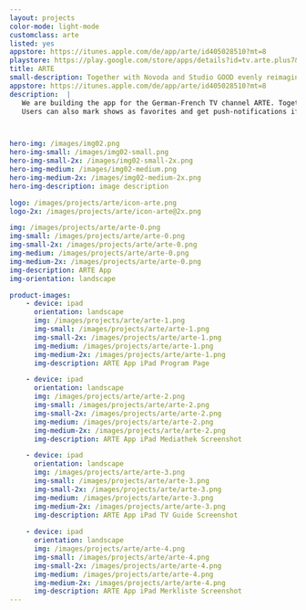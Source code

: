 ```yaml
---
layout: projects
color-mode: light-mode
customclass: arte
listed: yes
appstore: https://itunes.apple.com/de/app/arte/id405028510?mt=8
playstore: https://play.google.com/store/apps/details?id=tv.arte.plus7&hl=de
title: ARTE
small-description: Together with Novoda and Studio GOOD evenly reimagined the iPhone, iPad and Android apps for ARTE, the French-German TV channel.
appstore: https://itunes.apple.com/de/app/arte/id405028510?mt=8
description:  |
   We are building the app for the German-French TV channel ARTE. Together with [Novoda](https://www.novoda.com) and [Studio GOOD](http://www.studio-good.de) we reimagined their iPhone, iPad and Android Apps. The apps features a live stream as well as a media center that allows the user to enjoy previous movies, series, news and shows. The user can choose between a German and a French version with or without subtitles. There are also subtitles for the hearing-impaired.
   Users can also mark shows as favorites and get push-notifications if they don't want to miss the show.



hero-img: /images/img02.png
hero-img-small: /images/img02-small.png
hero-img-small-2x: /images/img02-small-2x.png
hero-img-medium: /images/img02-medium.png
hero-img-medium-2x: /images/img02-medium-2x.png
hero-img-description: image description

logo: /images/projects/arte/icon-arte.png
logo-2x: /images/projects/arte/icon-arte@2x.png

img: /images/projects/arte/arte-0.png
img-small: /images/projects/arte/arte-0.png
img-small-2x: /images/projects/arte/arte-0.png
img-medium: /images/projects/arte/arte-0.png
img-medium-2x: /images/projects/arte/arte-0.png
img-description: ARTE App
img-orientation: landscape

product-images:
    - device: ipad
      orientation: landscape
      img: /images/projects/arte/arte-1.png
      img-small: /images/projects/arte/arte-1.png
      img-small-2x: /images/projects/arte/arte-1.png
      img-medium: /images/projects/arte/arte-1.png
      img-medium-2x: /images/projects/arte/arte-1.png
      img-description: ARTE App iPad Program Page

    - device: ipad
      orientation: landscape
      img: /images/projects/arte/arte-2.png
      img-small: /images/projects/arte/arte-2.png
      img-small-2x: /images/projects/arte/arte-2.png
      img-medium: /images/projects/arte/arte-2.png
      img-medium-2x: /images/projects/arte/arte-2.png
      img-description: ARTE App iPad Mediathek Screenshot

    - device: ipad
      orientation: landscape
      img: /images/projects/arte/arte-3.png
      img-small: /images/projects/arte/arte-3.png
      img-small-2x: /images/projects/arte/arte-3.png
      img-medium: /images/projects/arte/arte-3.png
      img-medium-2x: /images/projects/arte/arte-3.png
      img-description: ARTE App iPad TV Guide Screenshot
      
    - device: ipad
      orientation: landscape
      img: /images/projects/arte/arte-4.png
      img-small: /images/projects/arte/arte-4.png
      img-small-2x: /images/projects/arte/arte-4.png
      img-medium: /images/projects/arte/arte-4.png
      img-medium-2x: /images/projects/arte/arte-4.png
      img-description: ARTE App iPad Merkliste Screenshot
---
```

